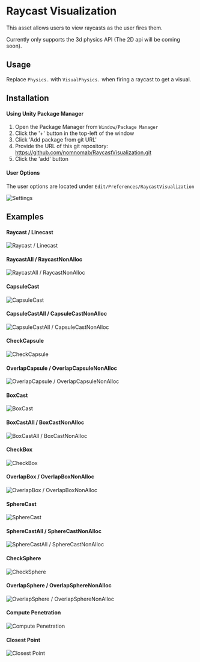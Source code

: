 ﻿# Raycast Visualization
This asset allows users to view raycasts as the user fires them.

Currently only supports the 3d physics API (The 2D api will be coming soon).

## Usage
Replace `Physics.` with `VisualPhysics.` when firing a raycast to get a visual.

## Installation
#### Using Unity Package Manager
1. Open the Package Manager from `Window/Package Manager`
2. Click the '+' button in the top-left of the window
3. Click 'Add package from git URL'
4. Provide the URL of this git repository: https://github.com/nomnomab/RaycastVisualization.git
5. Click the 'add' button
#### User Options
The user options are located under `Edit/Preferences/RaycastVisualization`

![Settings](./Gifs~/settings.png)

## Examples
#### Raycast / Linecast
![Raycast / Linecast](./Gifs~/raycast.gif)

#### RaycastAll / RaycastNonAlloc
![RaycastAll / RaycastNonAlloc](./Gifs~/raycast_all.gif)

#### CapsuleCast
![CapsuleCast](./Gifs~/capsulecast.gif)

#### CapsuleCastAll / CapsuleCastNonAlloc
![CapsuleCastAll / CapsuleCastNonAlloc](./Gifs~/capsulecast_all.gif)

#### CheckCapsule
![CheckCapsule](./Gifs~/check_capsule.gif)

#### OverlapCapsule / OverlapCapsuleNonAlloc
![OverlapCapsule / OverlapCapsuleNonAlloc](./Gifs~/overlap_capsule.gif)

#### BoxCast
![BoxCast](./Gifs~/boxcast.gif)

#### BoxCastAll / BoxCastNonAlloc
![BoxCastAll / BoxCastNonAlloc](./Gifs~/boxcast_all.gif)

#### CheckBox
![CheckBox](./Gifs~/check_box.gif)

#### OverlapBox / OverlapBoxNonAlloc
![OverlapBox / OverlapBoxNonAlloc](./Gifs~/overlap_box.gif)

#### SphereCast
![SphereCast](./Gifs~/spherecast.gif)

#### SphereCastAll / SphereCastNonAlloc
![SphereCastAll / SphereCastNonAlloc](./Gifs~/spherecast_all.gif)

#### CheckSphere
![CheckSphere](./Gifs~/check_sphere.gif)

#### OverlapSphere / OverlapSphereNonAlloc
![OverlapSphere / OverlapSphereNonAlloc](./Gifs~/overlap_sphere.gif)

#### Compute Penetration
![Compute Penetration](./Gifs~/compute_penetration.gif)

#### Closest Point
![Closest Point](./Gifs~/closest_point.gif)
